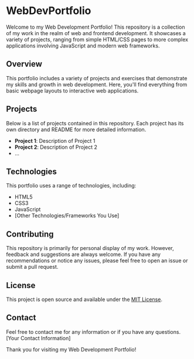 # WebDevPortfolio

Welcome to my Web Development Portfolio! This repository is a collection of my work in the realm of web and frontend development. It showcases a variety of projects, ranging from simple HTML/CSS pages to more complex applications involving JavaScript and modern web frameworks.

## Overview

This portfolio includes a variety of projects and exercises that demonstrate my skills and growth in web development. Here, you'll find everything from basic webpage layouts to interactive web applications.

## Projects

Below is a list of projects contained in this repository. Each project has its own directory and README for more detailed information.

- **Project 1**: Description of Project 1
- **Project 2**: Description of Project 2
- ...

## Technologies

This portfolio uses a range of technologies, including:

- HTML5
- CSS3
- JavaScript
- [Other Technologies/Frameworks You Use]

## Contributing

This repository is primarily for personal display of my work. However, feedback and suggestions are always welcome. If you have any recommendations or notice any issues, please feel free to open an issue or submit a pull request.

## License

This project is open source and available under the [MIT License](LICENSE).

## Contact

Feel free to contact me for any information or if you have any questions. [Your Contact Information]

Thank you for visiting my Web Development Portfolio!
